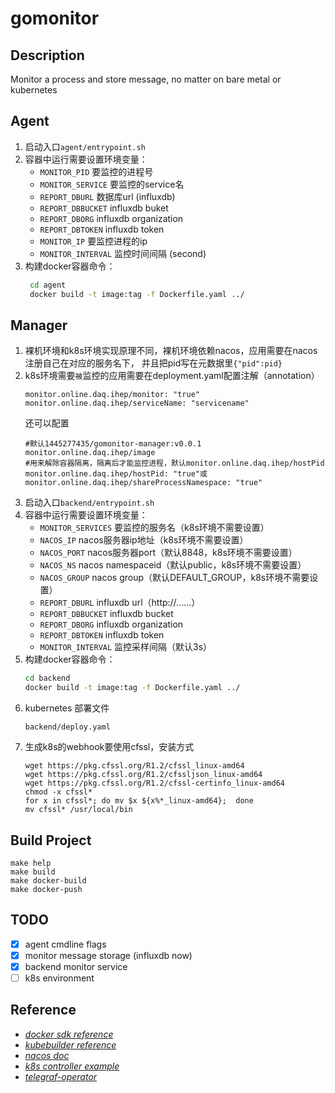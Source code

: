 # gomonitor

## Description

Monitor a process and store message, no matter on bare metal or kubernetes

## Agent
1. 启动入口`agent/entrypoint.sh`
2. 容器中运行需要设置环境变量：
   - `MONITOR_PID` 要监控的进程号
   - `MONITOR_SERVICE` 要监控的service名
   - `REPORT_DBURL` 数据库url (influxdb)
   - `REPORT_DBBUCKET` influxdb buket
   - `REPORT_DBORG` influxdb organization
   - `REPORT_DBTOKEN` influxdb token
   - `MONITOR_IP` 要监控进程的ip
   - `MONITOR_INTERVAL` 监控时间间隔 (second)
3. 构建docker容器命令：
   ```sh
    cd agent
    docker build -t image:tag -f Dockerfile.yaml ../
   ```

## Manager
1. 裸机环境和k8s环境实现原理不同，裸机环境依赖nacos，应用需要在nacos注册自己在对应的服务名下，
   并且把pid写在元数据里`{"pid":pid}`
2. k8s环境需要`被`监控的应用需要在deployment.yaml配置注解（annotation）
   ```
   monitor.online.daq.ihep/monitor: "true"
   monitor.online.daq.ihep/serviceName: "servicename"
   ```
   还可以配置
   ```
   #默认1445277435/gomonitor-manager:v0.0.1
   monitor.online.daq.ihep/image
   #用来解除容器隔离，隔离后才能监控进程，默认monitor.online.daq.ihep/hostPid
   monitor.online.daq.ihep/hostPid: "true"或monitor.online.daq.ihep/shareProcessNamespace: "true"
   ```
3. 启动入口`backend/entrypoint.sh`
4. 容器中运行需要设置环境变量：
   - `MONITOR_SERVICES` 要监控的服务名（k8s环境不需要设置）
   - `NACOS_IP` nacos服务器ip地址（k8s环境不需要设置）
   - `NACOS_PORT` nacos服务器port（默认8848，k8s环境不需要设置）
   - `NACOS_NS` nacos namespaceid（默认public，k8s环境不需要设置）
   - `NACOS_GROUP` nacos group（默认DEFAULT_GROUP，k8s环境不需要设置）
   - `REPORT_DBURL` influxdb url（http://......）
   - `REPORT_DBBUCKET` influxdb bucket
   - `REPORT_DBORG` influxdb organization
   - `REPORT_DBTOKEN` influxdb token
   - `MONITOR_INTERVAL` 监控采样间隔（默认3s）
5. 构建docker容器命令：
   ```sh
   cd backend
   docker build -t image:tag -f Dockerfile.yaml ../
   ```
6. kubernetes 部署文件
   ```
   backend/deploy.yaml
   ```
7. 生成k8s的webhook要使用cfssl，安装方式
   ```
   wget https://pkg.cfssl.org/R1.2/cfssl_linux-amd64
   wget https://pkg.cfssl.org/R1.2/cfssljson_linux-amd64
   wget https://pkg.cfssl.org/R1.2/cfssl-certinfo_linux-amd64
   chmod -x cfssl*
   for x in cfssl*; do mv $x ${x%*_linux-amd64};  done
   mv cfssl* /usr/local/bin
   ```

## Build Project
```
make help
make build
make docker-build
make docker-push
```

## TODO

- [x] agent cmdline flags
- [x] monitor message storage (influxdb now)
- [x] backend monitor service
- [ ] k8s environment

## Reference
- _[docker sdk reference](https://docs.docker.com/engine/api/v1.41/)_
- _[kubebuilder reference](https://book.kubebuilder.io/)_
- _[nacos doc](https://nacos.io/zh-cn/docs/quick-start.html)_
- _[k8s controller example](https://github.com/kubernetes-sigs/controller-runtime/tree/master/examples/builtins)_
- _[telegraf-operator](https://github.com/influxdata/telegraf-operator)_